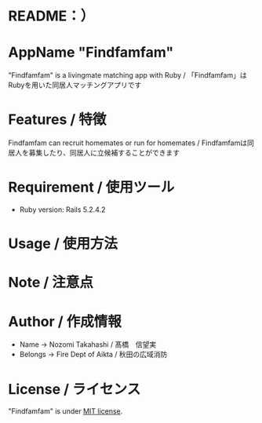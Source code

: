 # README：）

# AppName "Findfamfam"
 
"Findfamfam" is a livingmate matching app with Ruby / 「Findfamfam」はRubyを用いた同居人マッチングアプリです
 
# Features / 特徴
 
Findfamfam can recruit homemates or run for homemates / Findfamfamは同居人を募集したり、同居人に立候補することができます
 
# Requirement / 使用ツール

* Ruby version: Rails 5.2.4.2
 
# Usage / 使用方法
 
# Note / 注意点
 
# Author / 作成情報
 
* Name → Nozomi Takahashi / 髙橋　信望実
* Belongs → Fire Dept of Aikta / 秋田の広域消防
 
# License / ライセンス
 
"Findfamfam" is under [MIT license](https://en.wikipedia.org/wiki/MIT_License).
